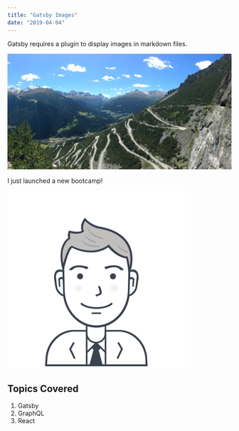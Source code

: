 ```yaml
---
title: "Gatsby Images"
date: "2019-04-04"
---
```

Gatsby requires a plugin to display images in markdown files.

![Lake Cancano](./gatsby-lake-cancano.jpg)

I just launched a new bootcamp!

![User](./users-1.svg)

## Topics Covered

1. Gatsby
2. GraphQL
3. React
